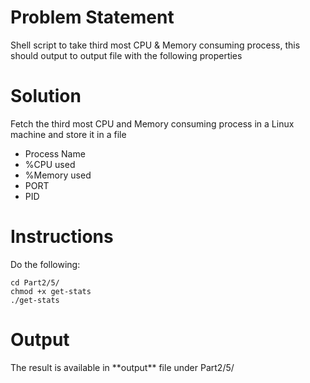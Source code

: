 <h1>Problem Statement</h1>
Shell script to take third most CPU & Memory consuming process, this should output to output file with the following properties

<h1>Solution</h1>
Fetch the third most CPU and Memory consuming process in a Linux machine and store it in a file

* Process Name 
* %CPU used 
* %Memory used  
* PORT 
* PID


<h1>Instructions</h1>
Do the following:

```
cd Part2/5/
chmod +x get-stats
./get-stats
```
<h1>Output</h1>
The result is available in **output** file under Part2/5/